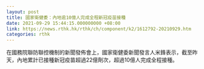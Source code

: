 ```yaml
---
layout: post
title: 國家衛健委：內地逾10億人完成全程新冠疫苗接種
date: 2021-09-29 15:44:15.000000000 +08:00
link: https://news.rthk.hk/rthk/ch/component/k2/1612792-20210929.htm
categories: rthk
---
```


在國務院聯防聯控機制的新聞發佈會上，國家衛健委新聞發言人米鋒表示，截至昨天，內地累計已接種新冠疫苗超過22億劑次，超過10億人完成全程接種。
